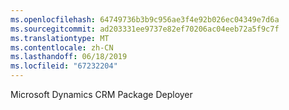 ```yaml
---
ms.openlocfilehash: 64749736b3b9c956ae3f4e92b026ec04349e7d6a
ms.sourcegitcommit: ad203331ee9737e82ef70206ac04eeb72a5f9c7f
ms.translationtype: MT
ms.contentlocale: zh-CN
ms.lasthandoff: 06/18/2019
ms.locfileid: "67232204"
---
```

Microsoft Dynamics CRM Package Deployer